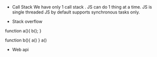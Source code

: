 * Call Stack
We have only 1 call stack . JS can do 1 thing at a time.
JS is single threaded
JS by default supports synchronous tasks only.

* Stack overflow 

function a(){
    b();
}

function b(){
    a()
}
a()

* Web api
